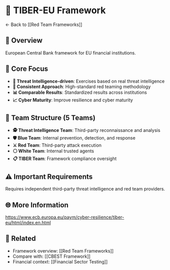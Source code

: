 # 🏦 TIBER-EU Framework

← Back to [[Red Team Frameworks]]

## 📖 Overview
European Central Bank framework for EU financial institutions.

## 🎯 Core Focus
- **🧠 Threat Intelligence-driven**: Exercises based on real threat intelligence
- **📏 Consistent Approach**: High-standard red teaming methodology
- **📊 Comparable Results**: Standardized results across institutions
- **📈 Cyber Maturity**: Improve resilience and cyber maturity

## 👥 Team Structure (5 Teams)
- **🕵️ Threat Intelligence Team**: Third-party reconnaissance and analysis
- **🛡️ Blue Team**: Internal prevention, detection, and response
- **⚔️ Red Team**: Third-party attack execution
- **⚪ White Team**: Internal trusted agents
- **📋 TIBER Team**: Framework compliance oversight

## ⚠️ Important Requirements
Requires independent third-party threat intelligence and red team providers.

## 🌐 More Information
https://www.ecb.europa.eu/paym/cyber-resilience/tiber-eu/html/index.en.html

## 🔗 Related
- Framework overview: [[Red Team Frameworks]]
- Compare with: [[CBEST Framework]]
- Financial context: [[Financial Sector Testing]]
